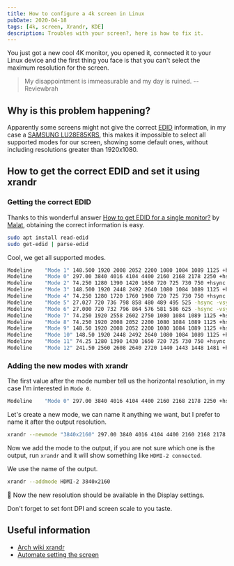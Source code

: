 ```yaml
---
title: How to configure a 4k screen in Linux
pubDate: 2020-04-18
tags: [4k, screen, Xrandr, KDE]
description: Troubles with your screen?, here is how to fix it.
---
```


You just got a new cool 4K monitor, you opened it, connected it to your Linux device and the first thing you face is that you can't select the maximum resolution for the screen.

> My disappointment is immeasurable and my day is ruined. --Reviewbrah

## Why is this problem happening?

Apparently some screens might not give the correct [EDID](https://en.wikipedia.org/wiki/Extended_Display_Identification_Data) information, in my case a [SAMSUNG LU28E85KRS](https://www.samsung.com/us/business/support/owners/product/ue850-series-u28e850r/), this makes it impossible to select all supported modes for our screen, showing some default ones, without including resolutions greater than 1920x1080.


## How to get the correct EDID and set it using xrandr

### Getting the correct EDID

Thanks to this wonderful answer [How to get EDID for a single monitor?](https://unix.stackexchange.com/a/323121) by [Malat](https://unix.stackexchange.com/users/32896/malat), obtaining the correct information is easy.

```bash
sudo apt install read-edid
sudo get-edid | parse-edid
```

Cool, we get all supported modes.

```bash
Modeline    "Mode 1" 148.500 1920 2008 2052 2200 1080 1084 1089 1125 +hsync +vsync
Modeline    "Mode 0" 297.00 3840 4016 4104 4400 2160 2168 2178 2250 +hsync +vsync 
Modeline    "Mode 2" 74.250 1280 1390 1420 1650 720 725 730 750 +hsync +vsync
Modeline    "Mode 3" 148.500 1920 2448 2492 2640 1080 1084 1089 1125 +hsync +vsync
Modeline    "Mode 4" 74.250 1280 1720 1760 1980 720 725 730 750 +hsync +vsync
Modeline    "Mode 5" 27.027 720 736 798 858 480 489 495 525 -hsync -vsync
Modeline    "Mode 6" 27.000 720 732 796 864 576 581 586 625 -hsync -vsync
Modeline    "Mode 7" 74.250 1920 2558 2602 2750 1080 1084 1089 1125 +hsync +vsync
Modeline    "Mode 8" 74.250 1920 2008 2052 2200 1080 1084 1089 1125 +hsync +vsync
Modeline    "Mode 9" 148.50 1920 2008 2052 2200 1080 1084 1089 1125 +hsync +vsync 
Modeline    "Mode 10" 148.50 1920 2448 2492 2640 1080 1084 1089 1125 +hsync +vsync 
Modeline    "Mode 11" 74.25 1280 1390 1430 1650 720 725 730 750 +hsync +vsync 
Modeline    "Mode 12" 241.50 2560 2608 2640 2720 1440 1443 1448 1481 +hsync -vsync 
```

### Adding the new modes with xrandr

The first value after the mode number tell us the horizontal resolution, in my case I'm interested in `Mode 0`.

```bash
Modeline    "Mode 0" 297.00 3840 4016 4104 4400 2160 2168 2178 2250 +hsync +vsync 
```

Let's create a new mode, we can name it anything we want, but I prefer to name it after the output resolution.

```bash
xrandr --newmode "3840x2160" 297.00 3840 4016 4104 4400 2160 2168 2178 2250 +hsync +
```

Now we add the mode to the output, if you are not sure which one is the output, run `xrandr` and it will show something like `HDMI-2 connected`.

We use the name of the output.

```bash
xrandr --addmode HDMI-2 3840x2160
```

:tada: Now the new resolution should be available in the Display settings.

Don't forget to set font DPI and screen scale to you taste.

## Useful information

- [Arch wiki xrandr](https://wiki.archlinux.org/index.php/Xrandr)
- [Automate setting the screen](https://gist.github.com/datagrok/410d26e24ec51159cdfd2a400b809705)
